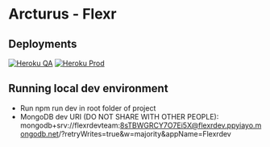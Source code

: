 # Arcturus - Flexr

## Deployments
[![Heroku QA](https://img.shields.io/badge/Heroku-QA-brightgreen)](https://flexrqa-5d0e9d255d06.herokuapp.com/)
[![Heroku Prod](https://img.shields.io/badge/Heroku-Prod-blue)](https://flexrprod-14004482db0e.herokuapp.com/)

## Running local dev environment
- Run npm run dev in root folder of project
- MongoDB dev URI (DO NOT SHARE WITH OTHER PEOPLE): mongodb+srv://flexrdevteam:8sTBWGRCY7O7Ei5X@flexrdev.ppyiayo.mongodb.net/?retryWrites=true&w=majority&appName=Flexrdev
